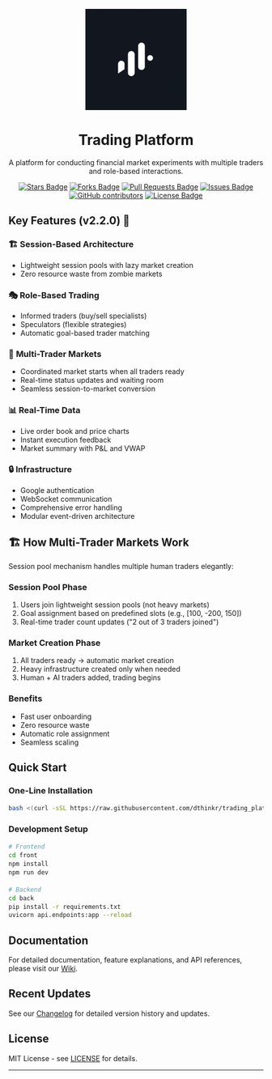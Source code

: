 <p align="center">
  <img src="front/src/assets/trading_platform_logo.png" alt="Trading Platform Logo" width="200"/>
</p>

<h1 align="center">Trading Platform</h1>

<p align="center">
  A platform for conducting financial market experiments with multiple traders and role-based interactions.
</p>

<p align="center">
  <a href="https://github.com/dthinkr/trading_platform/stargazers"><img src="https://img.shields.io/github/stars/dthinkr/trading_platform" alt="Stars Badge"/></a>
  <a href="https://github.com/dthinkr/trading_platform/network/members"><img src="https://img.shields.io/github/forks/dthinkr/trading_platform" alt="Forks Badge"/></a>
  <a href="https://github.com/dthinkr/trading_platform/pulls"><img src="https://img.shields.io/github/issues-pr/dthinkr/trading_platform" alt="Pull Requests Badge"/></a>
  <a href="https://github.com/dthinkr/trading_platform/issues"><img src="https://img.shields.io/github/issues/dthinkr/trading_platform" alt="Issues Badge"/></a>
  <a href="https://github.com/dthinkr/trading_platform/graphs/contributors"><img alt="GitHub contributors" src="https://img.shields.io/github/contributors/dthinkr/trading_platform?color=2b9348"></a>
  <a href="https://github.com/dthinkr/trading_platform/blob/master/LICENSE"><img src="https://img.shields.io/github/license/dthinkr/trading_platform?color=2b9348" alt="License Badge"/></a>
</p>

## Key Features (v2.2.0) 🚀

### 🏗️ **Session-Based Architecture**
- Lightweight session pools with lazy market creation
- Zero resource waste from zombie markets

### 🎭 **Role-Based Trading**
- Informed traders (buy/sell specialists) 
- Speculators (flexible strategies)
- Automatic goal-based trader matching

### 👥 **Multi-Trader Markets**
- Coordinated market starts when all traders ready
- Real-time status updates and waiting room
- Seamless session-to-market conversion

### 📊 **Real-Time Data**
- Live order book and price charts
- Instant execution feedback
- Market summary with P&L and VWAP

### 🔒 **Infrastructure**
- Google authentication
- WebSocket communication
- Comprehensive error handling
- Modular event-driven architecture

## 🏗️ **How Multi-Trader Markets Work**

Session pool mechanism handles multiple human traders elegantly:

### Session Pool Phase
1. Users join lightweight session pools (not heavy markets)
2. Goal assignment based on predefined slots (e.g., [100, -200, 150])
3. Real-time trader count updates ("2 out of 3 traders joined")

### Market Creation Phase  
1. All traders ready → automatic market creation
2. Heavy infrastructure created only when needed
3. Human + AI traders added, trading begins

### Benefits
- Fast user onboarding
- Zero resource waste  
- Automatic role assignment
- Seamless scaling

## Quick Start

### One-Line Installation

```bash
bash <(curl -sSL https://raw.githubusercontent.com/dthinkr/trading_platform/main/trading_platform_run.sh)
```

### Development Setup

```bash
# Frontend
cd front
npm install
npm run dev

# Backend
cd back
pip install -r requirements.txt
uvicorn api.endpoints:app --reload
```

## Documentation

For detailed documentation, feature explanations, and API references, please visit our [Wiki](https://github.com/dthinkr/trading_platform/wiki).

## Recent Updates

See our [Changelog](CHANGELOG.md) for detailed version history and updates.

## License

MIT License - see [LICENSE](LICENSE) for details.

---
